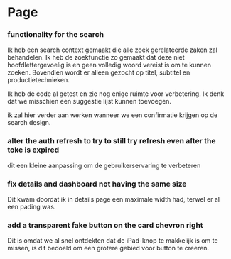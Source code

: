 # Page

### functionality for the search&#x20;

Ik heb een search context gemaakt die alle zoek gerelateerde zaken zal behandelen. Ik heb de zoekfunctie zo gemaakt dat deze niet hoofdlettergevoelig is en geen volledig woord vereist is om te kunnen zoeken. Bovendien wordt er alleen gezocht op titel, subtitel en productietechnieken.

Ik heb de code al getest en zie nog enige ruimte voor verbetering. Ik denk dat we misschien een suggestie lijst kunnen toevoegen.

ik zal hier verder aan werken wanneer we een confirmatie krijgen op de search design.

### alter the auth refresh to try to still try refresh even after the toke is expired

dit een kleine aanpassing om de gebruikerservaring te verbeteren

### fix details and dashboard not having the same size

Dit kwam doordat ik in details page een maximale width had, terwel er al een pading was.



### add a transparent fake button on the card chevron right

Dit is omdat we al snel ontdekten dat de iPad-knop te makkelijk is om te missen, is dit bedoeld om een grotere gebied voor button te creeren.

